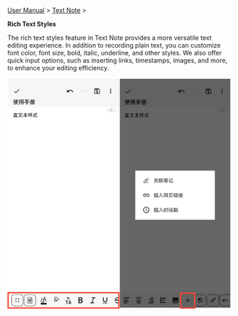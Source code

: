 [User Manual](/dragonnest/drawnote/manual/en) > [Text Note](/dragonnest/drawnote/manual/en/text_note) >

**Rich Text Styles**

The rich text styles feature in Text Note provides a more versatile text editing experience. In addition to recording plain text, you can customize font color, font size, bold, italic, underline, and other styles. We also offer quick input options, such as inserting links, timestamps, images, and more, to enhance your editing efficiency.

![Rich Text Styles](imgs/rich_text_style.png)